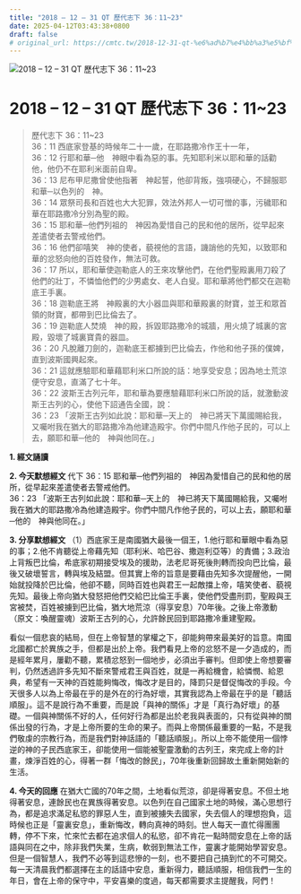 ```yaml
---
title: "2018 – 12 – 31 QT 歷代志下 36：11~23"
date: 2025-04-12T03:43:38+0800
draft: false
# original_url: https://cmtc.tw/2018-12-31-qt-%e6%ad%b7%e4%bb%a3%e5%bf%97%e4%b8%8b-36%ef%bc%9a1123
---
```


![2018 – 12 – 31 QT 歷代志下 36：11\~23](/images/qt.jpg   "2018 – 12 – 31 QT 歷代志下 36：11\~23")

# 2018 – 12 – 31 QT 歷代志下 36：11\~23

> 歷代志下 36：11\~23  
> 36：11 西底家登基的時候年二十一歲，在耶路撒冷作王十一年，  
> 36：12 行耶和華─他　神眼中看為惡的事。先知耶利米以耶和華的話勸他，他仍不在耶利米面前自卑。  
> 36：13 尼布甲尼撒曾使他指著　神起誓，他卻背叛，強項硬心，不歸服耶和華─以色列的　神。  
> 36：14 眾祭司長和百姓也大大犯罪，效法外邦人一切可憎的事，污穢耶和華在耶路撒冷分別為聖的殿。  
> 36：15 耶和華─他們列祖的　神因為愛惜自己的民和他的居所，從早起來差遣使者去警戒他們。  
> 36：16 他們卻嘻笑　神的使者，藐視他的言語，譏誚他的先知，以致耶和華的忿怒向他的百姓發作，無法可救。  
> 36：17 所以，耶和華使迦勒底人的王來攻擊他們，在他們聖殿裏用刀殺了他們的壯丁，不憐恤他們的少男處女、老人白叟。耶和華將他們都交在迦勒底王手裏。  
> 36：18 迦勒底王將　神殿裏的大小器皿與耶和華殿裏的財寶，並王和眾首領的財寶，都帶到巴比倫去了。  
> 36：19 迦勒底人焚燒　神的殿，拆毀耶路撒冷的城牆，用火燒了城裏的宮殿，毀壞了城裏寶貴的器皿。  
> 36：20 凡脫離刀劍的，迦勒底王都擄到巴比倫去，作他和他子孫的僕婢，直到波斯國興起來。  
> 36：21 這就應驗耶和華藉耶利米口所說的話：地享受安息；因為地土荒涼便守安息，直滿了七十年。  
> 36：22 波斯王古列元年，耶和華為要應驗藉耶利米口所說的話，就激動波斯王古列的心，使他下詔通告全國，說：  
> 36：23 「波斯王古列如此說：耶和華─天上的　神已將天下萬國賜給我，又囑咐我在猶大的耶路撒冷為他建造殿宇。你們中間凡作他子民的，可以上去，願耶和華─他的　神與他同在。」

**1. 經文誦讀**

**2.  今天默想經文**
代下 36：15 耶和華─他們列祖的　神因為愛惜自己的民和他的居所，從早起來差遣使者去警戒他們。  
36：23 「波斯王古列如此說：耶和華─天上的　神已將天下萬國賜給我，又囑咐我在猶大的耶路撒冷為他建造殿宇。你們中間凡作他子民的，可以上去，願耶和華─他的　神與他同在。」

**3. 分享默想經文**
（1）西底家王是南國猶大最後一個王，1.他行耶和華眼中看為惡的事；2.他不肯聽從上帝藉先知（耶利米、哈巴谷、撒迦利亞等）的責備；3.政治上背叛巴比倫，希底家初期接受埃及的援助，法老尼哥死後則轉而投向巴比倫，最後又破壞誓言，轉與埃及結盟。但其實上帝的旨意是要藉由先知多次提醒他，一開始就投降於巴比倫，他卻不聽，同時百姓也與君王一起敵擋上帝，嘻笑使者、藐視先知。最後上帝向猶大發怒把他們交給巴比倫王手裏，使他們受盡刑罰，聖殿與王宮被焚，百姓被擄到巴比倫，猶大地荒涼（得享安息）70年後。之後上帝激動（原文：喚醒靈魂）波斯王古列的心，允許餘民回到耶路撒冷重建聖殿。

看似一個悲哀的結局，但在上帝智慧的掌權之下，卻能夠帶來最美好的旨意。南國北國都亡於異族之手，但都是出於上帝。我們看見上帝的忿怒不是一夕造成的，而是經年累月，屢勸不聽，累積忿怒到一個地步，必須出手審判。但即使上帝想要審判，仍然透過許多先知不斷來警戒君王與百姓，就是一再給機會，給憐憫、給恩典，希望有一天神的百姓能夠悔改，悔改才是目的，降罰只是督促悔改的手段。今天很多人以為上帝最在乎的是外在的行為好壞，其實我認為上帝最在乎的是「聽話順服」。這不是說行為不重要，而是說「與神的關係」才是「真行為好壞」的基礎。一個與神關係不好的人，任何好行為都是出於老我與表面的，只有從與神的關係出發的行為，才是上帝所要的生命的果子。而與上帝關係最重要的一點，不是我們敬虔的宗教行為，而是我們對神話語的「聽話順服」。所以上帝不能使用一個悖逆的神的子民西底家王，卻能使用一個能被聖靈激動的古列王，來完成上帝的計畫，煉淨百姓的心，得著一群「悔改的餘民」，70年後重新回歸故土重新開始新的生活。

**4. 今天的回應**
在猶大亡國的70年之間，土地看似荒涼，卻是得著安息。不但土地得著安息，連餘民也在異族得著安息。以色列在自己國家土地的時候，滿心思想行為，都是追求滿足私慾的罪惡人生，直到被擄失去國家，失去個人的理想抱負，這時候也正是「靈裏安息」，重新悔改，轉向真神的時刻。世人每天一直忙得團團轉，停不下來，忙來忙去都在追求個人的私慾，卻不肯花一點時間安息在上帝的話語與同在之中，除非我們失業，生病，軟弱到無法工作，靈裏才能開始學習安息。但是一個智慧人，我們不必等到這悲慘的一刻，也不要把自己搞到忙的不可開交。每一天清晨我們都選擇在主的話語中安息，重新得力，聽話順服，相信我們一生的年日，會在上帝的保守中，平安喜樂的度過，每天都需要求主提醒我，阿們！
